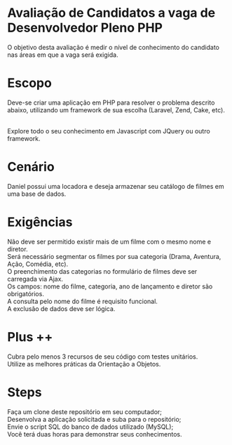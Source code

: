 # Avaliação de Candidatos a vaga de Desenvolvedor Pleno PHP

O objetivo desta avaliação é medir o nível de conhecimento do candidato nas áreas em que a vaga será exigida.

# Escopo

Deve-se criar uma aplicação em PHP para resolver o problema descrito abaixo, utilizando um framework de sua escolha (Laravel, Zend, Cake, etc).

<br>Explore todo o seu conhecimento em Javascript com JQuery ou outro framework.

# Cenário

Daniel possui uma locadora e deseja armazenar seu catálogo de filmes em uma base de dados.

# Exigências

Não deve ser permitido existir mais de um filme com o mesmo nome e diretor.<br>
Será necessário segmentar os filmes por sua categoria (Drama, Aventura, Ação, Comédia, etc).<br>
O preenchimento das categorias no formulário de filmes deve ser carregada via Ajax.<br>
Os campos: nome do filme, categoria, ano de lançamento e diretor são obrigatórios.<br>
A consulta pelo nome do filme é requisito funcional.<br>
A exclusão de dados deve ser lógica.<br>
# Plus ++

Cubra pelo menos 3 recursos de seu código com testes unitários.<br>
Utilize as melhores práticas da Orientação a Objetos.
# Steps

Faça um clone deste repositório em seu computador;<br>
Desenvolva a aplicação solicitada e suba para o repositório;<br>
Envie o script SQL do banco de dados utilizado (MySQL);<br>
Você terá duas horas para demonstrar seus conhecimentos.
